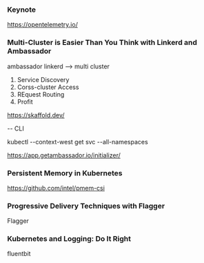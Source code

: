 ### Keynote

https://opentelemetry.io/

### Multi-Cluster is Easier Than You Think with Linkerd and Ambassador

ambassador
linkerd --> multi cluster

1. Service Discovery
2. Corss-cluster Access
3. REquest Routing
4. Profit

https://skaffold.dev/

-- CLI

kubectl --context-west get svc --all-namespaces

https://app.getambassador.io/initializer/

### Persistent Memory in Kubernetes

https://github.com/intel/pmem-csi

### Progressive Delivery Techniques with Flagger

Flagger

### Kubernetes and Logging: Do It Right

fluentbit